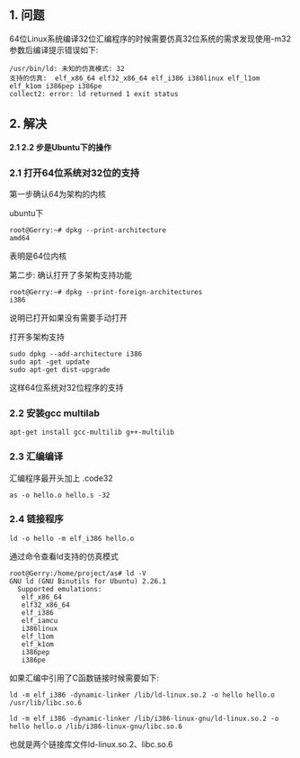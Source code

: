 ## 1. 问题

64位Linux系统编译32位汇编程序的时候需要仿真32位系统的需求发现使用-m32参数后编译提示错误如下: 

```
/usr/bin/ld: 未知的仿真模式: 32  
支持的仿真:  elf_x86_64 elf32_x86_64 elf_i386 i386linux elf_l1om elf_k1om i386pep i386pe  
collect2: error: ld returned 1 exit status
```

## 2. 解决

**2.1 2.2 步是Ubuntu下的操作**

### 2.1 打开64位系统对32位的支持

第一步确认64为架构的内核

ubuntu下

```
root@Gerry:~# dpkg --print-architecture
amd64
```

表明是64位内核

第二步: 确认打开了多架构支持功能

```
root@Gerry:~# dpkg --print-foreign-architectures
i386
```

说明已打开如果没有需要手动打开

打开多架构支持

```
sudo dpkg --add-architecture i386  
sudo apt -get update  
sudo apt-get dist-upgrade
```

这样64位系统对32位程序的支持

### 2.2 安装gcc multilab

```
apt-get install gcc-multilib g++-multilib    
```

### 2.3 汇编编译

汇编程序最开头加上 .code32

```
as -o hello.o hello.s -32
```

### 2.4 链接程序

```
ld -o hello -m elf_i386 hello.o
```

通过命令查看ld支持的仿真模式

```
root@Gerry:/home/project/as# ld -V
GNU ld (GNU Binutils for Ubuntu) 2.26.1
  Supported emulations:
   elf_x86_64
   elf32_x86_64
   elf_i386
   elf_iamcu
   i386linux
   elf_l1om
   elf_k1om
   i386pep
   i386pe
```

如果汇编中引用了C函数链接时候需要如下: 

```
ld -m elf_i386 -dynamic-linker /lib/ld-linux.so.2 -o hello hello.o /usr/lib/libc.so.6
```

```
ld -m elf_i386 -dynamic-linker /lib/i386-linux-gnu/ld-linux.so.2 -o hello hello.o /lib/i386-linux-gnu/libc.so.6
```

也就是两个链接库文件ld-linux.so.2、libc.so.6